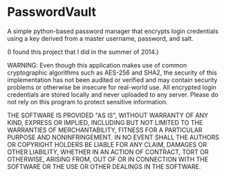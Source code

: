 # PasswordVault
A simple python-based password manager that encrypts login credentials using a key derived from a master username, password, and salt.

(I found this project that I did in the summer of 2014.)

WARNING: Even though this application makes use of common cryptographic algorithms such as AES-256 and SHA2, the security of this implementation has not been audited or verified and may contain security problems or otherwise be insecure for real-world use. All encrypted login credentials are stored locally and never uploaded to any server. Please do not rely on this program to protect sensitive information.

THE SOFTWARE IS PROVIDED "AS IS", WITHOUT WARRANTY OF ANY KIND, EXPRESS OR
IMPLIED, INCLUDING BUT NOT LIMITED TO THE WARRANTIES OF MERCHANTABILITY,
FITNESS FOR A PARTICULAR PURPOSE AND NONINFRINGEMENT. IN NO EVENT SHALL THE
AUTHORS OR COPYRIGHT HOLDERS BE LIABLE FOR ANY CLAIM, DAMAGES OR OTHER
LIABILITY, WHETHER IN AN ACTION OF CONTRACT, TORT OR OTHERWISE, ARISING FROM,
OUT OF OR IN CONNECTION WITH THE SOFTWARE OR THE USE OR OTHER DEALINGS IN THE
SOFTWARE.
